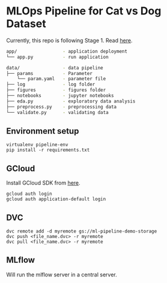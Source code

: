 # MLOps Pipeline for Cat vs Dog Dataset

Currently, this repo is following Stage 1. Read [here](https://cloud.google.com/architecture/mlops-continuous-delivery-and-automation-pipelines-in-machine-learning#mlops_level_1_ml_pipeline_automation).

```bash
app/                 - application deployment
└── app.py           - run application

data/                - data pipeline
├── params           - Parameter
    └── param.yaml   - parameter file
├── log              - log folder
├── figures          - figures folder
├── notebooks        - jupyter notebooks
├── eda.py           - exploratory data analysis
├── preprocess.py    - preprocessing data
└── validate.py      - validating data

```


## Environment setup
```
virtualenv pipeline-env
pip install -r requirements.txt
```


## GCloud
Install GCloud SDK from [here](https://cloud.google.com/sdk/docs/install).
```
gcloud auth login
gcloud auth application-default login
```

## DVC 
```
dvc remote add -d myremote gs://ml-pipeline-demo-storage
dvc push <file_name.dvc> -r myremote
dvc pull <file_name.dvc> -r myremote
```

## MLflow
Will run the mlflow server in a central server.
